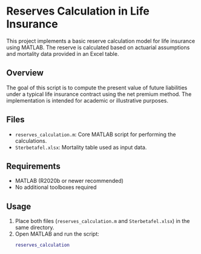 # Reserves Calculation in Life Insurance

This project implements a basic reserve calculation model for life insurance using MATLAB. The reserve is calculated based on actuarial assumptions and mortality data provided in an Excel table.

## Overview

The goal of this script is to compute the present value of future liabilities under a typical life insurance contract using the net premium method. The implementation is intended for academic or illustrative purposes.

## Files

- `reserves_calculation.m`: Core MATLAB script for performing the calculations.
- `Sterbetafel.xlsx`: Mortality table used as input data.

## Requirements

- MATLAB (R2020b or newer recommended)
- No additional toolboxes required

## Usage

1. Place both files (`reserves_calculation.m` and `Sterbetafel.xlsx`) in the same directory.
2. Open MATLAB and run the script:
   ```matlab
   reserves_calculation
